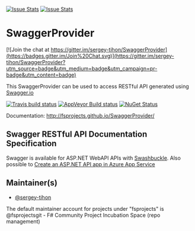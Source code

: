 [![Issue Stats](http://issuestats.com/github/fsprojects/SwaggerProvider/badge/issue)](http://issuestats.com/github/fsprojects/SwaggerProvider)
[![Issue Stats](http://issuestats.com/github/fsprojects/SwaggerProvider/badge/pr)](http://issuestats.com/github/fsprojects/SwaggerProvider)

# SwaggerProvider

[![Join the chat at https://gitter.im/sergey-tihon/SwaggerProvider](https://badges.gitter.im/Join%20Chat.svg)](https://gitter.im/sergey-tihon/SwaggerProvider?utm_source=badge&utm_medium=badge&utm_campaign=pr-badge&utm_content=badge)

This SwaggerProvider can be used to access RESTful API generated using [Swagger.io](http://swagger.io)

[![Travis build status](https://travis-ci.org/fsprojects/SwaggerProvider.svg)](https://travis-ci.org/fsprojects/SwaggerProvider)
[![AppVeyor Build status](https://ci.appveyor.com/api/projects/status/tcahkn4b1tayh39u?svg=true)](https://ci.appveyor.com/project/sergey-tihon/swaggerprovider)
[![NuGet Status](http://img.shields.io/nuget/v/SwaggerProvider.svg?style=flat)](https://www.nuget.org/packages/SwaggerProvider/)

Documentation:  http://fsprojects.github.io/SwaggerProvider/ 

## Swagger RESTful API Documentation Specification

Swagger is available for ASP.NET WebAPI APIs with [Swashbuckle](https://github.com/domaindrivendev/Swashbuckle).
Also possible to [Create an ASP.NET API app in Azure App Service](https://azure.microsoft.com/en-us/documentation/articles/app-service-dotnet-create-api-app/)


## Maintainer(s)

- [@sergey-tihon](https://github.com/sergey-tihon)

The default maintainer account for projects under "fsprojects" is @fsprojectsgit - F# Community Project Incubation Space (repo management)


